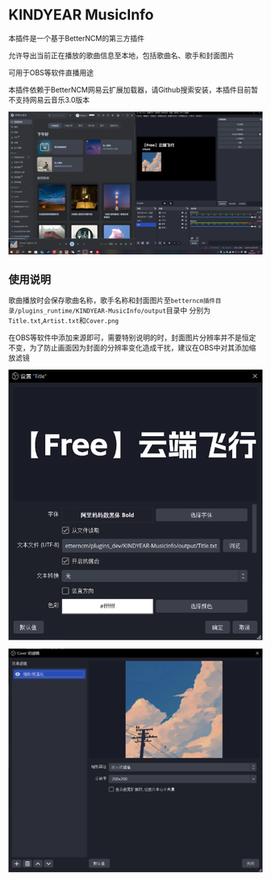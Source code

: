 
# KINDYEAR MusicInfo
本插件是一个基于BetterNCM的第三方插件

允许导出当前正在播放的歌曲信息至本地，包括歌曲名、歌手和封面图片

可用于OBS等软件直播用途

本插件依赖于BetterNCM网易云扩展加载器，请Github搜索安装，本插件目前暂不支持网易云音乐3.0版本

![](https://raw.githubusercontent.com/kindyear/KINDYEAR-MusicInfo/master/docs/20240316134528.png)

## 使用说明

歌曲播放时会保存歌曲名称，歌手名称和封面图片至``betterncm插件目录/plugins_runtime/KINDYEAR-MusicInfo/output``目录中
分别为``Title.txt``,``Artist.txt``和``Cover.png``

在OBS等软件中添加来源即可，需要特别说明的时，封面图片分辨率并不是恒定不变，为了防止画面因为封面的分辨率变化造成干扰，建议在OBS中对其添加缩放滤镜

![image-20240316135138021](https://raw.githubusercontent.com/kindyear/KINDYEAR-MusicInfo/master/docs/image-20240316135138021.png)

![image-20240316135315406](https://raw.githubusercontent.com/kindyear/KINDYEAR-MusicInfo/master/docs/image-20240316135315406.png)





